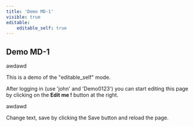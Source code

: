 ```yaml
---
title: 'Demo MD-1'
visible: true
editable:
    editable_self: true
---
```


## Demo MD-1

awdawd

This is a demo of the "editable_self" mode.

After logging in (use 'john' and 'Demo0123') you can start editing this page by clicking on the <b>Edit me !</b> button at the right.

awdawd

Change text, save by clicking the Save button and reload the page.

